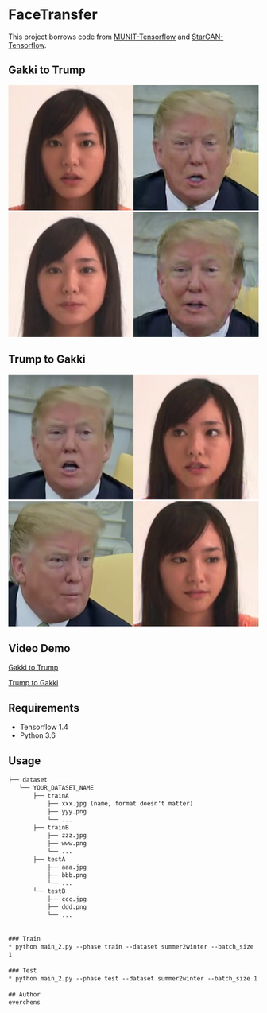# FaceTransfer
This project borrows code from [MUNIT-Tensorflow](https://github.com/taki0112/MUNIT-Tensorflow) and [StarGAN-Tensorflow](https://github.com/taki0112/StarGAN-Tensorflow).

## Gakki to Trump
![A2B_1](https://github.com/everchens/FaceTransfer/blob/master/A_187_01_style0.png)![A2B_2](https://github.com/everchens/FaceTransfer/blob/master/A_1_01_style0.png)

## Trump to Gakki
![B2A_1](https://github.com/everchens/FaceTransfer/blob/master/B_102_01_style0.png)![B2A_2](https://github.com/everchens/FaceTransfer/blob/master/B_169_01_style0.png)

## Video Demo
[Gakki to Trump](https://youtu.be/y30jtjCZA64)

[Trump to Gakki](https://youtu.be/IhM9F-wWv7U)

## Requirements
* Tensorflow 1.4
* Python 3.6

## Usage
```
├── dataset
   └── YOUR_DATASET_NAME
       ├── trainA
           ├── xxx.jpg (name, format doesn't matter)
           ├── yyy.png
           └── ...
       ├── trainB
           ├── zzz.jpg
           ├── www.png
           └── ...
       ├── testA
           ├── aaa.jpg 
           ├── bbb.png
           └── ...
       └── testB
           ├── ccc.jpg 
           ├── ddd.png
           └── ...


### Train
* python main_2.py --phase train --dataset summer2winter --batch_size 1

### Test
* python main_2.py --phase test --dataset summer2winter --batch_size 1

## Author
everchens
